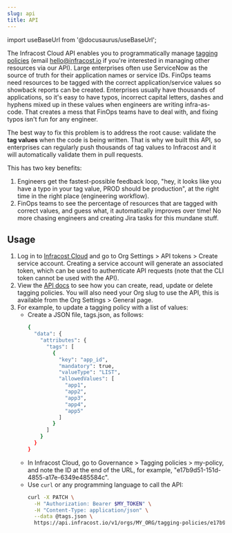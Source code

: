 ```yaml
---
slug: api
title: API
---
```


import useBaseUrl from '@docusaurus/useBaseUrl';

The Infracost Cloud API enables you to programmatically manage [tagging policies](/docs/infracost_cloud/tagging_policies) (email hello@infracost.io if you're interested in managing other resources via our API). Large enterprises often use ServiceNow as the source of truth for their application names or service IDs. FinOps teams need resources to be tagged with the correct application/service values so showback reports can be created. Enterprises usually have thousands of applications, so it's easy to have typos, incorrect capital letters, dashes and hyphens mixed up in these values when engineers are writing infra-as-code. That creates a mess that FinOps teams have to deal with, and fixing typos isn't fun for any engineer.

The best way to fix this problem is to address the root cause: validate the **tag values** when the code is being written. That is why we built this API, so enterprises can regularly push thousands of tag values to Infracost and it will automatically validate them in pull requests.

This has two key benefits:
1. Engineers get the fastest-possible feedback loop, "hey, it looks like you have a typo in your tag value, PROD should be production", at the right time in the right place (engineering workflow).
2. FinOps teams to see the percentage of resources that are tagged with correct values, and guess what, it automatically improves over time! No more chasing engineers and creating Jira tasks for this mundane stuff.

## Usage

1. Log in to [Infracost Cloud](https://dashboard.infracost.io) and go to Org Settings > API tokens > Create service account. Creating a service account will generate an associated token, which can be used to authenticate API requests (note that the CLI token cannot be used with the API).
2. View the [API docs](https://api.infracost.io/v1/docs/) to see how you can create, read, update or delete tagging policies. You will also need your Org slug to use the API, this is available from the Org Settings > General page.
3. For example, to update a tagging policy with a list of values:
    - Create a JSON file, tags.json, as follows: 
      ```sh
      {
        "data": {
          "attributes": {
            "tags": [
              {
                "key": "app_id",
                "mandatory": true,
                "valueType": "LIST",
                "allowedValues": [
                  "app1",
                  "app2",
                  "app3",
                  "app4",
                  "app5"
                ]
              }
            ]
          }
        }
      }
      ```
    - In Infracost Cloud, go to Governance > Tagging policies > my-policy, and note the ID at the end of the URL, for example, "e17b9d51-151d-4855-a17e-6349e485584c".
    - Use `curl` or any programming language to call the API:
      ```sh
      curl -X PATCH \
        -H "Authorization: Bearer $MY_TOKEN" \
        -H "Content-Type: application/json" \
        --data @tags.json \
        https://api.infracost.io/v1/orgs/MY_ORG/tagging-policies/e17b9d51-151d-4855-a17e-6349e485584c
      ```
